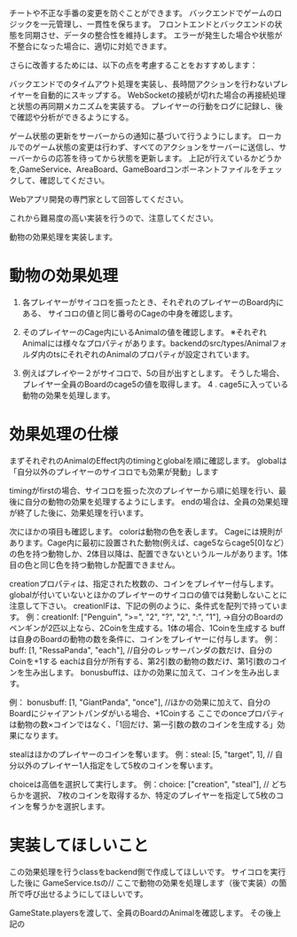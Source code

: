 チートや不正な手番の変更を防ぐことができます。
バックエンドでゲームのロジックを一元管理し、一貫性を保ちます。
フロントエンドとバックエンドの状態を同期させ、データの整合性を維持します。
エラーが発生した場合や状態が不整合になった場合に、適切に対処できます。

さらに改善するためには、以下の点を考慮することをおすすめします：

バックエンドでのタイムアウト処理を実装し、長時間アクションを行わないプレイヤーを自動的にスキップする。
WebSocketの接続が切れた場合の再接続処理と状態の再同期メカニズムを実装する。
プレイヤーの行動をログに記録し、後で確認や分析ができるようにする。

ゲーム状態の更新をサーバーからの通知に基づいて行うようにします。
ローカルでのゲーム状態の変更は行わず、すべてのアクションをサーバーに送信し、サーバーからの応答を待ってから状態を更新します。 上記が行えているかどうかを,GameService、AreaBoard、GameBoardコンポーネントファイルをチェックして、確認してください。



Webアプリ開発の専門家として回答してください。

これから難易度の高い実装を行うので、注意してください。

動物の効果処理を実装します。
# 動物の効果処理
1. 各プレイヤーがサイコロを振ったとき、それぞれのプレイヤーのBoard内にある、
サイコロの値と同じ番号のCageの中身を確認します。
2. そのプレイヤーのCage内にいるAnimalの値を確認します。
※それぞれAnimalには様々なプロパティがあります。backendのsrc/types/Animalフォルダ内のtsにそれぞれのAnimalのプロパティが設定されています。

3. 例えばプレイやー２がサイコロで、5の目が出すとします。
そうした場合、プレイヤー全員のBoardのcage5の値を取得します。
4 . cage5に入っている動物の効果を処理します。

# 効果処理の仕様
 まずそれぞれのAnimalのEffect内のtimingとglobalを順に確認します。
globalは「自分以外のプレイヤーのサイコロでも効果が発動」します

timingがfirstの場合、サイコロを振った次のプレイヤーから順に処理を行い、最後に自分の動物の効果を処理するようにします。
endの場合は、全員の効果処理が終了した後に、効果処理を行います。

 次にほかの項目も確認します。
colorは動物の色を表します。
Cageには規則があります。Cage内に最初に設置された動物(例えば、cage5ならcage5[0]など）の色を持つ動物しか、2体目以降は、配置できないというルールがあります。1体目の色と同じ色を持つ動物しか配置できません。

creationプロパティは、指定された枚数の、コインをプレイヤー付与します。globalが付いていないとほかのプレイヤーのサイコロの値では発動しないことに注意して下さい。
creationIFは、下記の例のように、条件式を配列で持っています。
例：creationIf: ["Penguin", ">=", "2", "?", "2", ":", "1"], 
→自分のBoardのペンギンが2匹以上なら、2Coinを生成する。1体の場合、1Coinを生成する
buffは自身のBoardの動物の数を条件に、コインをプレイヤーに付与します。
例：buff: [1, "RessaPanda", "each"], //自分のレッサーパンダの数だけ、自分のCoinを+1する eachは自分が所有する、第2引数の動物の数だけ、第1引数のコインを生み出します。
bonusbuffは、ほかの効果に加えて、コインを生み出します。

例：	bonusbuff: [1, "GiantPanda", "once"], //ほかの効果に加えて、自分のBoardにジャイアントパンダがいる場合、+1Coinする
ここでのonceプロパティは動物の数×コインではなく、「1回だけ、第一引数の数のコインを生成する」効果になります。

stealはほかのプレイヤーのコインを奪います。
例：steal: [5, "target", 1], // 自分以外のプレイヤー1人指定をして5枚のコインを奪います。

choiceは高価を選択して実行します。
例：choice: ["creation", "steal"], // どちらかを選択、 7枚のコインを取得するか、特定のプレイヤーを指定して5枚のコインを奪うかを選択します。

# 実装してほしいこと
この効果処理を行うclassをbackend側で作成してほしいです。
サイコロを実行した後に GameService.tsの// ここで動物の効果を処理します（後で実装）の箇所で呼び出せるようにしてほしいです。

GameState.playersを渡して、全員のBoardのAnimalを確認します。
その後上記の
